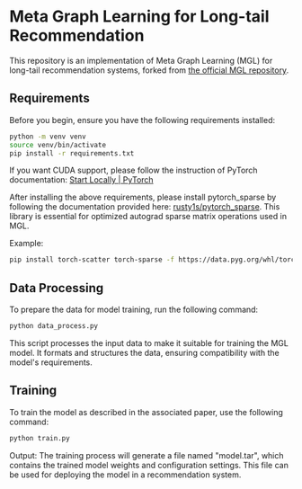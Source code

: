 # Meta Graph Learning for Long-tail Recommendation

This repository is an implementation of Meta Graph Learning (MGL) for long-tail recommendation systems, forked from [the official MGL repository](https://github.com/weicy15/MGL).

## Requirements

Before you begin, ensure you have the following requirements installed:

```bash
python -m venv venv
source venv/bin/activate
pip install -r requirements.txt
```

If you want CUDA support, please follow the instruction of PyTorch documentation: [Start Locally \| PyTorch](https://pytorch.org/get-started/locally/)

After installing the above requirements, please install pytorch_sparse by following the documentation provided here: [rusty1s/pytorch_sparse](https://github.com/rusty1s/pytorch_sparse). This library is essential for optimized autograd sparse matrix operations used in MGL.

Example:

```bash
pip install torch-scatter torch-sparse -f https://data.pyg.org/whl/torch-2.1.1+cpu.html
```

## Data Processing

To prepare the data for model training, run the following command:

```bash
python data_process.py
```

This script processes the input data to make it suitable for training the MGL model. It formats and structures the data, ensuring compatibility with the model's requirements.

## Training

To train the model as described in the associated paper, use the following command:

```bash
python train.py
```

Output: The training process will generate a file named "model.tar", which contains the trained model weights and configuration settings. This file can be used for deploying the model in a recommendation system.
